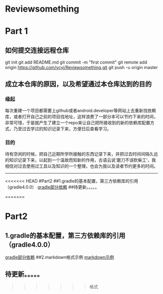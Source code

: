 # Reviewsomething
# Part 1
## 如何提交连接远程仓库
git init
git add README.md
git commit -m "first commit"
git remote add origin https://github.com/vcyj/Reviewsomething.git
git push -u origin master
## 成立本仓库的原因，以及希望通过本仓库达到的目的
### 缘起
每次重建一个项目都需要上github或者android.developer等网站上去重新找依赖库，或者打开自己之前的项目找地址，这样浪费了一部分本可以节约下来的时间，非常可惜，于是就产生了建立一个repo来让自己把所接收到的新的依赖库配置方式，乃至过去学过的知识记录下来，方便日后查看学习。
### 目的
  待有空闲的时候，把自己近期所学所接触的东西记录下来，并把过去时间间隔久远的知识记录下来，以起到一个温故而知新的作用，古语云说‘磨刀不误砍柴工’，我相信对过去使用过工具以及知识的一个整理，也会为我以及读者节约更多的时间。

---

<<<<<<< HEAD
#Part2
##1.gradle的基本配置，第三方依赖库的引用（gradle4.0.0）
[gradle部分依赖](https://github.com/vcyj/Reviewsomething/blob/master/gradle_config.md)
##待更新。。。。。

=======
# Part2
## 1.gradle的基本配置，第三方依赖库的引用（gradle4.0.0）
[gradle部分依赖](https://github.com/vcyj/Reviewsomething/blob/master/gradle_config.md)
##2.markdown格式示例
[markdown示例](https://markdown-it.github.io/)
## 待更新。。。。。

>>>>>>> 格式




